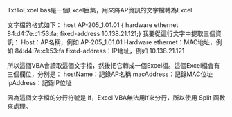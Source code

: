 TxtToExcel.bas是一個Excel巨集，用來將AP資訊的文字檔轉為Excel

文字檔的格式如下：
host AP-205_1.01.01 { hardware ethernet 84:d4:7e:c1:53:fa; fixed-address 10.138.21.121;}
我要從這行文字中提取三個資訊：
Host：AP名稱，例如 AP-205_1.01.01
Hardware ethernet：MAC地址，例如 84:d4:7e:c1:53:fa
fixed-address：IP地址，例如 10.138.21.121

所以這個VBA會讀取這個文字檔，然後把它轉成一個Excel檔。這個Excel檔會有三個欄位，分別是：
hostName：記錄AP名稱
macAddress：記錄MAC位址
ipAddress：記錄IP位址

因為這個文字檔的分行符號是 lf，Excel VBA無法用lf來分行，所以使用 Split 函數來處理。
